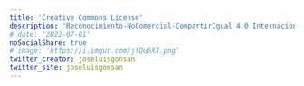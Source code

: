 ```yaml
---
title: 'Creative Commons License'
description: 'Reconocimiento-NoComercial-CompartirIgual 4.0 Internacional'
# date: '2022-07-01'
noSocialShare: true
# image: 'https://i.imgur.com/jfQu6XJ.png'
twitter_creator: joseluisgonsan
twitter_site: joseluisgonsan
---
```

<LicenseCC/>



